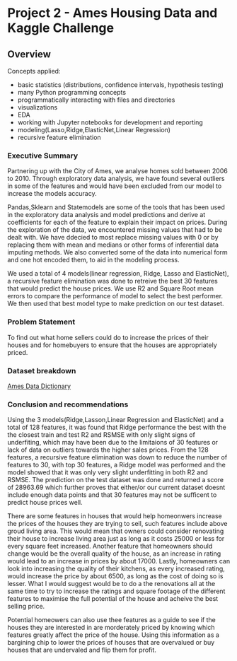 # Project 2 - Ames Housing Data and Kaggle Challenge


## Overview

Concepts applied:
- basic statistics (distributions, confidence intervals, hypothesis testing)
- many Python programming concepts
- programmatically interacting with files and directories
- visualizations
- EDA
- working with Jupyter notebooks for development and reporting
- modeling(Lasso,Ridge,ElasticNet,Linear Regression)
- recursive feature elimination 

### Executive Summary

Partnering up with the City of Ames, we analyse homes sold between 2006 to 2010. Through exploratory data analysis, we have found several outliers in some of the features and would have been excluded from our model to increase the models accuracy.

Pandas,Sklearn and Statemodels are some of the tools that has been used in the exploratory data analysis and model predictions and derive at coefficients for each of the feature to explain their impact on prices. During the exploration of the data, we encountered missing values that had to be dealt with. We have ddecied to most replace missing values with 0 or by replacing them with mean and medians or other forms of inferential data imputing methods. We also converted some of the data into numerical form and one hot encoded them, to aid in the modeling process.

We used a total of 4 models(linear regression, Ridge, Lasso and ElasticNet), a recursive feature elimination was done to retreive the best 30 features that would predict the house prices. We use R2 and Square Root mean errors to compare the performance of model to select the best performer. We then used that best model type to make prediction on our test dataset.

### Problem Statement
To find out what home sellers could do to increase the prices of their houses and for homebuyers to ensure that the houses are appropriately priced.

### Dataset breakdown
[Ames Data Dictionary](http://jse.amstat.org/v19n3/decock/DataDocumentation.txt)

### Conclusion and recommendations
Using the 3 models(Ridge,Lasson,Linear Regression and ElasticNet) and a total of 128 features, it was found that Ridge performance the best with the the closest train and test R2 and RSMSE with only slight signs of underfiting, which may have been due to the limitaions of 30 features or lack of data on outliers towards the higher sales prices. From the 128 features, a recursive feature elimination was down to reduce the number of features to 30, with top 30 features, a Ridge model was performed and the model showed that it was only very slight underfitting in both R2 and RSMSE. The prediction on the test dataset was done and returned a score of 28963.69 which further proves that either/or our current dataset doesnt include enough data points and that 30 features may not be sufficent to predict house prices well.

There are some features in houses that would help homeonwers increase the prices of the houses they are trying to sell, such features include above groud living area. This would mean that owners could consider renovating their house to increase living area just as long as it costs 25000 or less for every square feet increased. Another feature that homeowners should change would be the overall quality of the house, as an increase in rating would lead to an increase in prices by about 17000. Lastly, homeowners can look into increasing the quality of their kitchens, as every increased rating, would increase the price by about 6500, as long as the cost of doing so is lesser. What I would suggest would be to do a the renovations all at the same time to try to increase the ratings and square footage of the different features to maximise the full potential of the house and acheive the best selling price.

Potential homeowers can also use thee features as a guide to see if the houses they are interested in are morderately priced by knowing which features greatly affect the price of the house. Using this information as a bargining chip to lower the prices of houses that are overvalued or buy houses that are undervaled and flip them for profit.




```python

```
